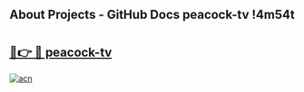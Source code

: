 ## About Projects - GitHub Docs peacock-tv !4m54t

# <h2><a href="https://andorid.site?title=peacock-tv&ref=19M">🔗👉 🔴 peacock-tv</a></h2>

[![acn](https://github.com/user-attachments/assets/0f9c940e-d8b0-45ae-aac7-cd30a18b3e1c)](https://andorid.site?title=peacock-tv&ref=19M)
